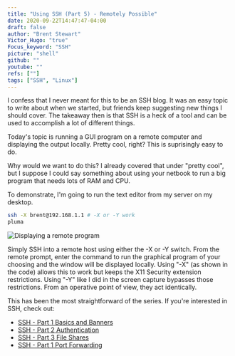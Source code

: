 ```yaml
---
title: "Using SSH (Part 5) - Remotely Possible"
date: 2020-09-22T14:47:47-04:00
draft: false
author: "Brent Stewart"
Victor_Hugo: "true"
Focus_keyword: "SSH"
picture: "shell"
github: ""
youtube: ""
refs: [""]
tags: ["SSH", "Linux"]
---
```


I confess that I never meant for this to be an SSH blog. It was an easy topic to write about when we started, but friends keep suggesting new things I should cover. The takeaway then is that SSH is a heck of a tool and can be used to accomplish a lot of different things.

Today's topic is running a GUI program on a remote computer and displaying the output locally. Pretty cool, right? This is suprisingly easy to do.

Why would we want to do this? I already covered that under "pretty cool", but I suppose I could say something about using your netbook to run a big program that needs lots of RAM and CPU.

To demonstrate, I'm going to run the text editor from my server on my desktop.

```bash
ssh -X brent@192.168.1.1 # -X or -Y work  
pluma
```

![Displaying a remote program](/XRemote.png#center)

Simply SSH into a remote host using either the -X or -Y switch. From the remote prompt, enter the command to run the graphical program of your choosing and the window will be displayed locally. Using "-X" (as shown in the code) allows this to work but keeps the X11 Security extension restrictions. Using "-Y" like I did in the screen capture bypasses those restrictions. From an operative point of view, they act identically.

This has been the most straightforward of the series. If you're interested in SSH, check out:

- [SSH - Part 1 Basics and Banners](/using_ssh1)
- [SSH - Part 2 Authentication](/using_ssh2)
- [SSH - Part 3 File Shares](/using_ssh3)
- [SSH - Part 1 Port Forwarding](/using_ssh4)
